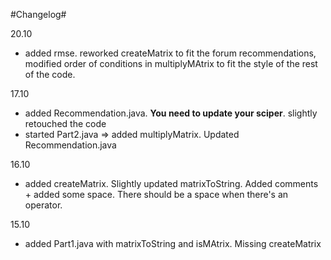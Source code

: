 #Changelog#

20.10
- added rmse. reworked createMatrix to fit the forum recommendations, modified order of conditions in  multiplyMAtrix to fit the style of the rest of the code.

17.10
- added Recommendation.java. <strong>You need to update your sciper</strong>. slightly retouched the code
- started Part2.java => added multiplyMatrix. Updated Recommendation.java

16.10
- added createMatrix. Slightly updated matrixToString. Added comments + added some space. There should be a space when there's an operator.

15.10
- added Part1.java with matrixToString and isMAtrix. Missing createMatrix
